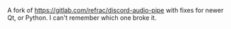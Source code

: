 A fork of https://gitlab.com/refrac/discord-audio-pipe with fixes for newer Qt, or Python. I can't remember which one broke it. 
